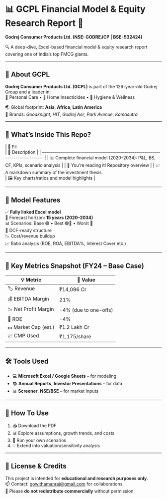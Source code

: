 # 📊 GCPL Financial Model & Equity Research Report 🧾

**Godrej Consumer Products Ltd. (NSE: GODREJCP | BSE: 532424)**

🔍 A deep-dive, Excel-based financial model & equity research report covering one of India’s top FMCG giants.

---

## 🏢 About GCPL

**Godrej Consumer Products Ltd. (GCPL)** is part of the 126-year-old Godrej Group and a leader in:  
🧴 Personal Care • 🦟 Home Insecticides • 🌿 Hygiene & Wellness

🌏 Global footprint: **Asia**, **Africa**, **Latin America**  
💼 Brands: *Goodknight*, *HIT*, *Godrej Aer*, *Park Avenue*, *Kamasutra*

---

## 📁 What’s Inside This Repo?

| 📄 Fil    
| 📌 Description                                                               |                                                                                                    | ------------------------------------------------------------------------------ |
| 📊 Complete financial model (2020–2034): P&L, BS, CF, KPIs, scenario analysis  |
| 📘 You're reading it! Repository overview                                      |
| 📈 A markdown summary of the investment thesis                               
| 🖼️ Key charts/ratios and model highlights                                      |

---

## 🔧 Model Features

✅ **Fully linked Excel model**  
🧮 Forecast horizon: **15 years (2020–2034)**  
📊 Scenarios: Base 🟢 • Best 🟢🔼 • Worst 🔴  
💸 DCF-ready structure  
📉 Cost/revenue buildup  
📈 Ratio analysis (ROE, ROA, EBITDA%, Interest Cover etc.)

---

## 📌 Key Metrics Snapshot (FY24 – Base Case)

| 💡 Metric            | 🔢 Value              |
| -------------------- | --------------------- |
| 🏷️ Revenue           | ₹14,096 Cr            |
| 💰 EBITDA Margin     | 21%                   |
| 📉 Net Profit Margin | -4% (due to one-offs) |
| 🔁 ROE               | -4%                   |
| 💵 Market Cap (est.) | ₹1.2 Lakh Cr          |
| 📈 CMP Used          | ₹1,175/share          |

---

## 🛠️ Tools Used

- 💻 **Microsoft Excel / Google Sheets** – for modeling  
- 📚 **Annual Reports**, **Investor Presentations** – for data  
- 📊 **Screener**, **NSE/BSE** – for market inputs

---

## 🚀 How To Use

1. 📥 Download the PDF  
2. 📊 Explore assumptions, growth trends, and costs  
3. 🔁 Run your own scenarios  
4. 💡 Extend into valuation/sensitivity analysis

---

## 📜 License & Credits

This project is intended for **educational and research purposes only**.  
📫 Contact: [gowithamanraj@gmail.com](www.linkedin.com/in/amanraj-investmentbanker) for collaborations.  
📎 Please **do not redistribute commercially** without permission.

